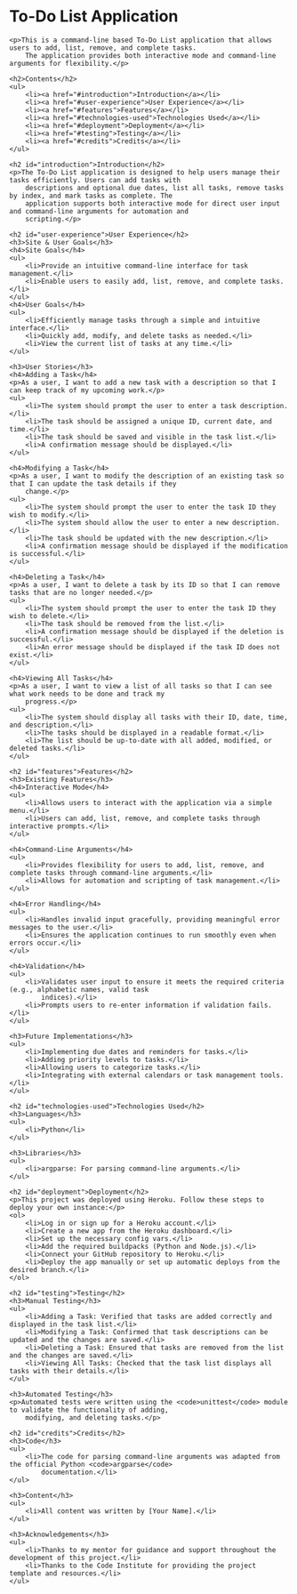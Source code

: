   <h1>To-Do List Application</h1>

    <p>This is a command-line based To-Do List application that allows users to add, list, remove, and complete tasks.
        The application provides both interactive mode and command-line arguments for flexibility.</p>

    <h2>Contents</h2>
    <ul>
        <li><a href="#introduction">Introduction</a></li>
        <li><a href="#user-experience">User Experience</a></li>
        <li><a href="#features">Features</a></li>
        <li><a href="#technologies-used">Technologies Used</a></li>
        <li><a href="#deployment">Deployment</a></li>
        <li><a href="#testing">Testing</a></li>
        <li><a href="#credits">Credits</a></li>
    </ul>

    <h2 id="introduction">Introduction</h2>
    <p>The To-Do List application is designed to help users manage their tasks efficiently. Users can add tasks with
        descriptions and optional due dates, list all tasks, remove tasks by index, and mark tasks as complete. The
        application supports both interactive mode for direct user input and command-line arguments for automation and
        scripting.</p>

    <h2 id="user-experience">User Experience</h2>
    <h3>Site & User Goals</h3>
    <h4>Site Goals</h4>
    <ul>
        <li>Provide an intuitive command-line interface for task management.</li>
        <li>Enable users to easily add, list, remove, and complete tasks.</li>
    </ul>
    <h4>User Goals</h4>
    <ul>
        <li>Efficiently manage tasks through a simple and intuitive interface.</li>
        <li>Quickly add, modify, and delete tasks as needed.</li>
        <li>View the current list of tasks at any time.</li>
    </ul>

    <h3>User Stories</h3>
    <h4>Adding a Task</h4>
    <p>As a user, I want to add a new task with a description so that I can keep track of my upcoming work.</p>
    <ul>
        <li>The system should prompt the user to enter a task description.</li>
        <li>The task should be assigned a unique ID, current date, and time.</li>
        <li>The task should be saved and visible in the task list.</li>
        <li>A confirmation message should be displayed.</li>
    </ul>

    <h4>Modifying a Task</h4>
    <p>As a user, I want to modify the description of an existing task so that I can update the task details if they
        change.</p>
    <ul>
        <li>The system should prompt the user to enter the task ID they wish to modify.</li>
        <li>The system should allow the user to enter a new description.</li>
        <li>The task should be updated with the new description.</li>
        <li>A confirmation message should be displayed if the modification is successful.</li>
    </ul>

    <h4>Deleting a Task</h4>
    <p>As a user, I want to delete a task by its ID so that I can remove tasks that are no longer needed.</p>
    <ul>
        <li>The system should prompt the user to enter the task ID they wish to delete.</li>
        <li>The task should be removed from the list.</li>
        <li>A confirmation message should be displayed if the deletion is successful.</li>
        <li>An error message should be displayed if the task ID does not exist.</li>
    </ul>

    <h4>Viewing All Tasks</h4>
    <p>As a user, I want to view a list of all tasks so that I can see what work needs to be done and track my
        progress.</p>
    <ul>
        <li>The system should display all tasks with their ID, date, time, and description.</li>
        <li>The tasks should be displayed in a readable format.</li>
        <li>The list should be up-to-date with all added, modified, or deleted tasks.</li>
    </ul>

    <h2 id="features">Features</h2>
    <h3>Existing Features</h3>
    <h4>Interactive Mode</h4>
    <ul>
        <li>Allows users to interact with the application via a simple menu.</li>
        <li>Users can add, list, remove, and complete tasks through interactive prompts.</li>
    </ul>

    <h4>Command-Line Arguments</h4>
    <ul>
        <li>Provides flexibility for users to add, list, remove, and complete tasks through command-line arguments.</li>
        <li>Allows for automation and scripting of task management.</li>
    </ul>

    <h4>Error Handling</h4>
    <ul>
        <li>Handles invalid input gracefully, providing meaningful error messages to the user.</li>
        <li>Ensures the application continues to run smoothly even when errors occur.</li>
    </ul>

    <h4>Validation</h4>
    <ul>
        <li>Validates user input to ensure it meets the required criteria (e.g., alphabetic names, valid task
            indices).</li>
        <li>Prompts users to re-enter information if validation fails.</li>
    </ul>

    <h3>Future Implementations</h3>
    <ul>
        <li>Implementing due dates and reminders for tasks.</li>
        <li>Adding priority levels to tasks.</li>
        <li>Allowing users to categorize tasks.</li>
        <li>Integrating with external calendars or task management tools.</li>
    </ul>

    <h2 id="technologies-used">Technologies Used</h2>
    <h3>Languages</h3>
    <ul>
        <li>Python</li>
    </ul>

    <h3>Libraries</h3>
    <ul>
        <li>argparse: For parsing command-line arguments.</li>
    </ul>

    <h2 id="deployment">Deployment</h2>
    <p>This project was deployed using Heroku. Follow these steps to deploy your own instance:</p>
    <ol>
        <li>Log in or sign up for a Heroku account.</li>
        <li>Create a new app from the Heroku dashboard.</li>
        <li>Set up the necessary config vars.</li>
        <li>Add the required buildpacks (Python and Node.js).</li>
        <li>Connect your GitHub repository to Heroku.</li>
        <li>Deploy the app manually or set up automatic deploys from the desired branch.</li>
    </ol>

    <h2 id="testing">Testing</h2>
    <h3>Manual Testing</h3>
    <ul>
        <li>Adding a Task: Verified that tasks are added correctly and displayed in the task list.</li>
        <li>Modifying a Task: Confirmed that task descriptions can be updated and the changes are saved.</li>
        <li>Deleting a Task: Ensured that tasks are removed from the list and the changes are saved.</li>
        <li>Viewing All Tasks: Checked that the task list displays all tasks with their details.</li>
    </ul>

    <h3>Automated Testing</h3>
    <p>Automated tests were written using the <code>unittest</code> module to validate the functionality of adding,
        modifying, and deleting tasks.</p>

    <h2 id="credits">Credits</h2>
    <h3>Code</h3>
    <ul>
        <li>The code for parsing command-line arguments was adapted from the official Python <code>argparse</code>
            documentation.</li>
    </ul>

    <h3>Content</h3>
    <ul>
        <li>All content was written by [Your Name].</li>
    </ul>

    <h3>Acknowledgements</h3>
    <ul>
        <li>Thanks to my mentor for guidance and support throughout the development of this project.</li>
        <li>Thanks to the Code Institute for providing the project template and resources.</li>
    </ul>
